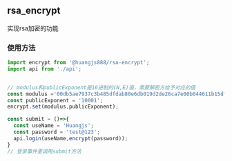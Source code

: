 <!--
 * @Author: Huangjs
 * @Date: 2021-05-10 15:55:29
 * @LastEditors: Huangjs
 * @LastEditTime: 2021-05-10 16:44:47
 * @Description: ******
-->
## rsa_encrypt
实现rsa加密的功能
### 使用方法
```javascript
import encrypt from '@huangjs888/rsa-encrypt';
import api from './api';


// modulus和publicExponent是16进制的(N,E)值，需要解密方给予对应的值
const modulus ='00db5ae7937c3b485dfdab80e6db019d2de26ca7e00b044611b15dff9390ca6a279f75b8e5d99ecc531d551f23604a3bcc42a0c7da9f9f8ed661732815ff8cff5382d789d8d623ebfdd2bb72027d606b1c5e7691ff1114e6df31e1f3909a6133b030238c32d3e8bac1678cfe3eb01bc297d7ccbcacb948d385b3495228600c8cbb';
const publicExponent = '10001';
encrypt.set(modulus,publicExponent);

const submit = ()=>{
  const useName = 'Huangjs';
  const password = 'test@123';
  api.login(useName,encrypt(password));
}
// 登录事件里调用submit方法

